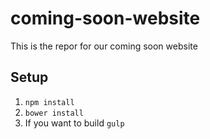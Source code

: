 # coming-soon-website
This is the repor for our coming soon website

## Setup
1.    `npm install`
2.    `bower install`
3.    If you want to build
    `gulp`
    
